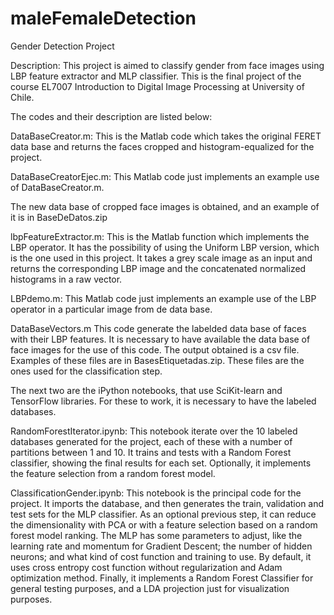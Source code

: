 # maleFemaleDetection
Gender Detection Project

Description: This project is aimed to classify gender from face images using LBP feature extractor and MLP classifier. This is the final project of the course EL7007 Introduction to Digital Image Processing at University of Chile.

The codes and their description are listed below:

DataBaseCreator.m:
This is the Matlab code which takes the original FERET data base and returns the faces cropped and histogram-equalized for the project.

DataBaseCreatorEjec.m:
This Matlab code just implements an example use of DataBaseCreator.m.

The new data base of cropped face images is obtained, and an example of it is in BaseDeDatos.zip

lbpFeatureExtractor.m:
This is the Matlab function which implements the LBP operator. It has the possibility of using the Uniform LBP version, which is the one used in this project. It takes a grey scale image as an input and returns the corresponding LBP image and the concatenated normalized histograms in a raw vector.

LBPdemo.m:
This Matlab code just implements an example use of the LBP operator in a particular image from de data base.

DataBaseVectors.m
This code generate the labelded data base of faces with their LBP features. It is necessary to have available the data base of face images for the use of this code. The output obtained is a csv file. Examples of these files are in BasesEtiquetadas.zip. These files are the ones used for the classification step.

The next two are the iPython notebooks, that use SciKit-learn and TensorFlow libraries. For these to work, it is necessary to have the labeled databases.

RandomForestIterator.ipynb:
This notebook iterate over the 10 labeled databases generated for the project, each of these with a number of partitions between 1 and 10. It trains and tests with a Random Forest classifier, showing the final results for each set. Optionally, it implements the feature selection from a random forest model.

ClassificationGender.ipynb:
This notebook is the principal code for the project. It imports the database, and then generates the train, validation and test sets for the MLP classifier. As an optional previous step, it can reduce the dimensionality with PCA or with a feature selection based on a random forest model ranking. The MLP has some parameters to adjust, like the learning rate and momentum for Gradient Descent; the number of hidden neurons; and what kind of cost function and training to use. By default, it uses cross entropy cost function without regularization and Adam optimization method. Finally, it implements a Random Forest Classifier for general testing purposes, and a LDA projection just for visualization purposes.




